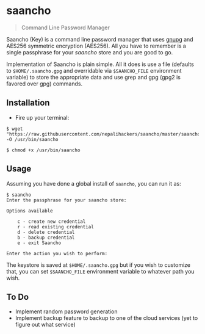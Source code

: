 # saancho

> Command Line Password Manager

Saancho (Key) is a command line password manager that uses [gnupg](https://www.gnupg.org/) and AES256 symmetric encryption (AES256). All you have to remember is a single passphrase for your _saancho_ store and you are good to go.

Implementation of Saancho is plain simple. All it does is use a file (defaults to `$HOME/.saancho.gpg` and overridable via `$SAANCHO_FILE` environment variable) to store the appropriate data and use grep and gpg (gpg2 is favored over gpg) commands.

## Installation

- Fire up your terminal:

```shell
$ wget "https://raw.githubusercontent.com/nepalihackers/saancho/master/saancho" -O /usr/bin/saancho

$ chmod +x /usr/bin/saancho
```

## Usage

Assuming you have done a global install of `saancho`, you can run it as:

```
$ saancho
Enter the passphrase for your saancho store:

Options available

	c - create new credential
	r - read existing credential
	d - delete credential
	b - backup credential
	e - exit Saancho

Enter the action you wish to perform:
```

The keystore is saved at `$HOME/.saancho.gpg` but if you wish to customize that, you can set `$SAANCHO_FILE` environment variable to whatever path you wish.

## To Do

- Implement random password generation
- Implement backup feature to backup to one of the cloud services (yet to figure out what service)
